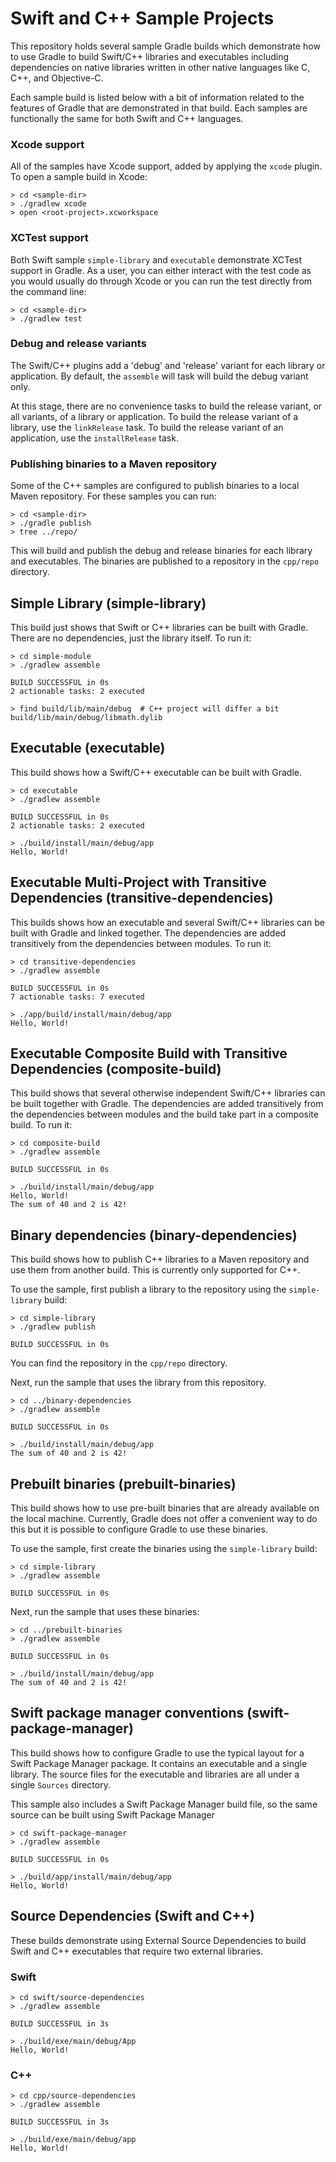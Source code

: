 
# Swift and C++ Sample Projects

This repository holds several sample Gradle builds which demonstrate how to
use Gradle to build Swift/C++ libraries and executables including dependencies on
native libraries written in other native languages like C, C++, and Objective-C.

Each sample build is listed below with a bit of information related to the
features of Gradle that are demonstrated in that build. Each samples are functionally
the same for both Swift and C++ languages.

### Xcode support

All of the samples have Xcode support, added by applying the `xcode` plugin. To open a sample build in Xcode:

```
> cd <sample-dir>
> ./gradlew xcode
> open <root-project>.xcworkspace
```

### XCTest support

Both Swift sample `simple-library` and `executable` demonstrate XCTest support in Gradle. As a user, you can either
interact with the test code as you would usually do through Xcode or you can run the test directly from the command line:

```
> cd <sample-dir>
> ./gradlew test
```

### Debug and release variants

The Swift/C++ plugins add a 'debug' and 'release' variant for each library or application. By default, the `assemble` will task will build the debug variant only.

At this stage, there are no convenience tasks to build the release variant, or all variants, of a library or application.
To build the release variant of a library, use the `linkRelease` task. To build the release variant of an application, use the `installRelease` task.

### Publishing binaries to a Maven repository

Some of the C++ samples are configured to publish binaries to a local Maven repository. For these samples you can run:

```
> cd <sample-dir>
> ./gradle publish
> tree ../repo/
```

This will build and publish the debug and release binaries for each library and executables. The binaries are published to a repository in the `cpp/repo` directory.

## Simple Library (simple-library)

This build just shows that Swift or C++ libraries can be built with Gradle. There
are no dependencies, just the library itself. To run it:

```
> cd simple-module
> ./gradlew assemble

BUILD SUCCESSFUL in 0s
2 actionable tasks: 2 executed

> find build/lib/main/debug  # C++ project will differ a bit
build/lib/main/debug/libmath.dylib
```

## Executable (executable)

This build shows how a Swift/C++ executable can be built with Gradle.

```
> cd executable
> ./gradlew assemble

BUILD SUCCESSFUL in 0s
2 actionable tasks: 2 executed

> ./build/install/main/debug/app
Hello, World!
```

## Executable Multi-Project with Transitive Dependencies (transitive-dependencies)

This builds shows how an executable and several Swift/C++ libraries can be built with Gradle and linked together. The
dependencies are added transitively from the dependencies between modules.
To run it:

```
> cd transitive-dependencies
> ./gradlew assemble

BUILD SUCCESSFUL in 0s
7 actionable tasks: 7 executed

> ./app/build/install/main/debug/app
Hello, World!
```

## Executable Composite Build with Transitive Dependencies (composite-build)

This build shows that several otherwise independent Swift/C++ libraries can be built together with Gradle. The
dependencies are added transitively from the dependencies between modules
and the build take part in a composite build. To run it:

```
> cd composite-build
> ./gradlew assemble

BUILD SUCCESSFUL in 0s

> ./build/install/main/debug/app
Hello, World!
The sum of 40 and 2 is 42!
```

## Binary dependencies (binary-dependencies)

This build shows how to publish C++ libraries to a Maven repository and use them from another build. This is currently only supported for C++.

To use the sample, first publish a library to the repository using the `simple-library` build:

```
> cd simple-library
> ./gradlew publish

BUILD SUCCESSFUL in 0s
```

You can find the repository in the `cpp/repo` directory.

Next, run the sample that uses the library from this repository.

```
> cd ../binary-dependencies
> ./gradlew assemble

BUILD SUCCESSFUL in 0s

> ./build/install/main/debug/app
The sum of 40 and 2 is 42!
```

## Prebuilt binaries (prebuilt-binaries)

This build shows how to use pre-built binaries that are already available on the local machine. Currently, Gradle does not offer a convenient way to do this but it is possible to configure Gradle to use these binaries.

To use the sample, first create the binaries using the `simple-library` build:

```
> cd simple-library
> ./gradlew assemble

BUILD SUCCESSFUL in 0s
```

Next, run the sample that uses these binaries:

```
> cd ../prebuilt-binaries
> ./gradlew assemble

BUILD SUCCESSFUL in 0s

> ./build/install/main/debug/app
The sum of 40 and 2 is 42!
```

## Swift package manager conventions (swift-package-manager)

This build shows how to configure Gradle to use the typical layout for a Swift Package Manager package.
It contains an executable and a single library. The source files for the executable and libraries are all under a single `Sources` directory.

This sample also includes a Swift Package Manager build file, so the same source can be built using Swift Package Manager

```
> cd swift-package-manager
> ./gradlew assemble

BUILD SUCCESSFUL in 0s

> ./build/app/install/main/debug/app
Hello, World!
```

## Source Dependencies (Swift and C++)

These builds demonstrate using External Source Dependencies to build Swift and C++ executables that require two external libraries.

### Swift
```
> cd swift/source-dependencies
> ./gradlew assemble

BUILD SUCCESSFUL in 3s

> ./build/exe/main/debug/App
Hello, World!
```

### C++
```
> cd cpp/source-dependencies
> ./gradlew assemble

BUILD SUCCESSFUL in 3s

> ./build/exe/main/debug/app
Hello, World!
```
